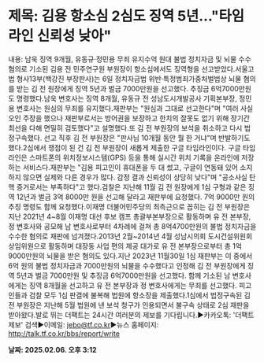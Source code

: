 # **제목: 김용 항소심 2심도 징역 5년…"타임라인 신뢰성 낮아"**

  내용: 남욱 징역 9개월, 유동규·정민용 무죄 유지수억 원대 불법 정치자금 및 뇌물 수수 혐의로 기소된 김용 전 민주연구원 부원장이 항소심에서도 징역형을 선고받았다.서울고법 형사13부(백강진 부장판사)는 6일 정치자금법 위반·특정범죄가중처벌법상 뇌물 혐의를 받는 김 전 원장에게 징역 5년과 벌금 7000만원을 선고했다. 추징금 6억7000만원도 명령했다.남욱 변호사는 징역 8개월, 유동규 전 성남도시개발공사 기획본부장, 정민용 변호사는 원심의 무죄를 유지했다.재판부는 "원심과 그대로 선고한다"며 "여러 사실오인 주장을 했으나 재판부로서는 방어권을 보장하고 한치의 잘못도 없기 위해 장기간 최선을 다해 면밀히 검토했다"고 설명했다.또 김 전 부원장의 보석을 취소하고 다시 법정구속했다. 선고 직후 김 전 부원장은 "판사님 10개월 동안 뭘 한 거냐"며 반발하기도 했다.2심에서 쟁점이 된 건 김 전 부원장이 새롭게 제출한 구글 타임라인이다. 구글 타임라인은 스마트폰의 위치정보시스템(GPS) 등을 통해 실시간 위치 기록을 온라인에 저장하는 서비스다.재판부는 "김용 피고인이 휴대폰을 두 대 썼고, 구글이 연동돼 있어 소지하지 않으면 실제와 다른 경우가 많다. 감정 결과 신뢰성이 상당히 낮다"며 "공소사실 탄핵 증거로서는 부족하다"고 했다.검찰은 지난해 11월 김 전 원장에게 1심 구형과 같은 징역 12년과 벌금 3억 8000만 원을 선고해 달라고 재판부에 요청했다. 7억 9000만 원의 추징 명령도 함께 요청했다.이재명 더불어민주당의 최측근으로 꼽히는 김 전 부원장은 지난 2021년 4~8월 이재명 대선 후보 캠프 총괄부본부장으로 활동하며 유 전 본부장, 정 변호사와 공모해 남 변호사로부터 4차례에 걸쳐 총 8억4700만원의 불법 정치자금을 수수한 혐의로 재판에 넘겨졌다.2013년 2월~2014년 4월 성남시의회 도시건설위원회 상임위원으로 활동하며 대장동 사업 편의 제공 대가로 유 전 본부장으로부터 총 1억9000만원의 뇌물을 받은 혐의도 있다.지난 2023년 11월30일 1심 재판부는 이 중에서 6억 원의 불법 정치자금과 7000만원의 뇌물을 수수했다고 인정해 김 전 부원장에게 징역 5년과 벌금 7000만원 및 추징금 6억7000만원을 선고했다. 함께 기소된 남 변호사에게는 징역 8개월을 선고하고 유 전 본부장과 정 변호사에게는 무죄를 선고했다. 피고인들과 검찰 모두 1심 판결에 불복해 법원에 항소장을 제출했다.1심에서 법정구속된 김 전 부원장은 지난해 5월 법원에 낸 보석 청구가 인용되면서 불구속 상태로 2심 재판을 받아왔다.발로 뛰는 더팩트는 24시간 여러분의 제보를 기다립니다.▶카카오톡: '더팩트제보' 검색▶이메일: jebo@tf.co.kr▶뉴스 홈페이지: http://talk.tf.co.kr/bbs/report/write

  **날짜: 2025.02.06. 오후 3:12**